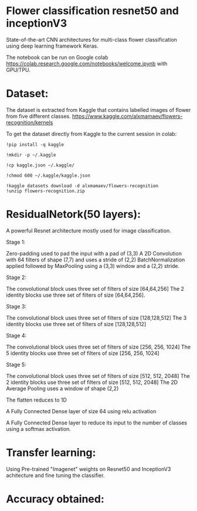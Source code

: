# Flower classification resnet50 and inceptionV3

State-of-the-art CNN architectures for multi-class flower classification using deep learning framework Keras.


The notebook can be run on Google colab https://colab.research.google.com/notebooks/welcome.ipynb with GPU/TPU. 

# Dataset:



The dataset is extracted from Kaggle that contains labelled images of flower from five different classes.
https://www.kaggle.com/alxmamaev/flowers-recognition/kernels

To get the dataset directly from Kaggle to the current session in colab:


	!pip install -q kaggle
	
	!mkdir -p ~/.kaggle
	
	!cp kaggle.json ~/.kaggle/
	
	!chmod 600 ~/.kaggle/kaggle.json
	
	!kaggle datasets download -d alxmamaev/flowers-recognition
	!unzip flowers-recognition.zip

# ResidualNetork(50 layers):

A powerful Resnet architecture mostly used for image classification.


Stage 1:

Zero-padding used to pad the input with a pad of (3,3)
A 2D Convolution with 64 filters of shape (7,7) and uses a stride of (2,2)
BatchNormalization applied followed by MaxPooling using a (3,3) window and a (2,2) stride.


Stage 2:

The convolutional block uses three set of filters of size [64,64,256]
The 2 identity blocks use three set of filters of size [64,64,256].


Stage 3:


The convolutional block uses three set of filters of size [128,128,512]
The 3 identity blocks use three set of filters of size [128,128,512]


Stage 4:


The convolutional block uses three set of filters of size [256, 256, 1024]
The 5 identity blocks use three set of filters of size [256, 256, 1024]


Stage 5:


The convolutional block uses three set of filters of size [512, 512, 2048]
The 2 identity blocks use three set of filters of size [512, 512, 2048]
The 2D Average Pooling uses a window of shape (2,2) 

The flatten reduces to 1D

A Fully Connected Dense layer of size 64 using relu activation

A Fully Connected Dense layer to reduce its input to the number of classes using a softmax activation.


# Transfer learning:

Using Pre-trained "Imagenet" weights on Resnet50 and InceptionV3 achitecture and fine tuning the classifier.

# Accuracy obtained:

